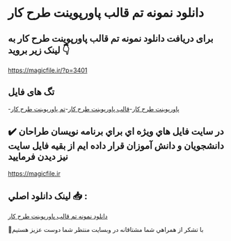 # دانلود نمونه تم قالب پاورپوینت طرح کار

## برای دریافت دانلود نمونه تم قالب پاورپوینت طرح کار به لینک زیر بروید 👇

https://magicfile.ir/?p=3401

## تگ های فایل

-[پاورپوینت طرح کار](https://magicfile.ir/product/%d9%86%d9%85%d9%88%d9%86%d9%87-%d8%aa%d9%85-%d9%82%d8%a7%d9%84%d8%a8-%d9%be%d8%a7%d9%88%d8%b1%d9%be%d9%88%db%8c%d9%86%d8%aa-%d8%b7%d8%b1%d8%ad-%da%a9%d8%a7%d8%b1/)-[قالب پاورپوینت طرح کار](https://magicfile.ir/product/%d9%86%d9%85%d9%88%d9%86%d9%87-%d8%aa%d9%85-%d9%82%d8%a7%d9%84%d8%a8-%d9%be%d8%a7%d9%88%d8%b1%d9%be%d9%88%db%8c%d9%86%d8%aa-%d8%b7%d8%b1%d8%ad-%da%a9%d8%a7%d8%b1/)-[تم پاورپوینت طرح کار](https://magicfile.ir/product/%d9%86%d9%85%d9%88%d9%86%d9%87-%d8%aa%d9%85-%d9%82%d8%a7%d9%84%d8%a8-%d9%be%d8%a7%d9%88%d8%b1%d9%be%d9%88%db%8c%d9%86%d8%aa-%d8%b7%d8%b1%d8%ad-%da%a9%d8%a7%d8%b1/)

## ✔️ در سايت فايل هاي ويژه اي براي برنامه نويسان طراحان دانشجويان و دانش آموزان قرار داده ايم از بقيه فايل سايت نيز ديدن فرماييد

https://magicfile.ir


## لينک دانلود اصلي 📥 :

[دانلود نمونه تم قالب پاورپوینت طرح کار](https://magicfile.ir/product/%d9%86%d9%85%d9%88%d9%86%d9%87-%d8%aa%d9%85-%d9%82%d8%a7%d9%84%d8%a8-%d9%be%d8%a7%d9%88%d8%b1%d9%be%d9%88%db%8c%d9%86%d8%aa-%d8%b7%d8%b1%d8%ad-%da%a9%d8%a7%d8%b1/) 


🙏با تشکر از همراهي شما مشتاقانه در وبسایت منتظر شما دوست عزیز هستیم

